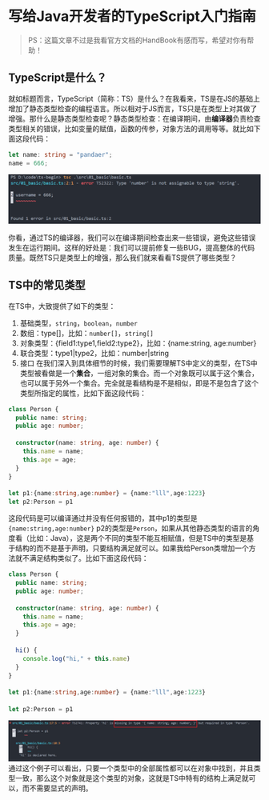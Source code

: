 # 写给Java开发者的TypeScript入门指南
> PS：这篇文章不过是我看官方文档的HandBook有感而写，希望对你有帮助！
## TypeScript是什么？
就如标题而言，TypeScript（简称：TS）是什么？在我看来，TS是在JS的基础上增加了静态类型检查的编程语言。所以相对于JS而言，TS只是在类型上对其做了增强。那什么是静态类型检查呢？静态类型检查：在编译期间，由**编译器**负责检查类型相关的错误，比如变量的赋值，函数的传参，对象方法的调用等等。就比如下面这段代码：
```ts
let name: string = "pandaer";
name = 666;
```
![image-20250203191103391](./images/image-20250203191103391.png)

你看，通过TS的编译器，我们可以在编译期间检查出来一些错误，避免这些错误发生在运行期间。这样的好处是：我们可以提前修复一些BUG，提高整体的代码质量。既然TS只是类型上的增强，那么我们就来看看TS提供了哪些类型？

## TS中的常见类型
在TS中，大致提供了如下的类型：
1. 基础类型，`string`，`boolean`，`number`
2. 数组：type[]，比如：`number[]`，`string[]`
3. 对象类型：{field1:type1,field2:type2}，比如：{name:string, age:number}
4. 联合类型：type1|type2，比如：number|string
5. 接口
在我们深入到具体细节的时候，我们需要理解TS中定义的类型，在TS中类型被看做是一个**集合**，一组对象的集合。而一个对象既可以属于这个集合，也可以属于另外一个集合。完全就是看结构是不是相似，即是不是包含了这个类型所指定的属性，比如下面这段代码：
```ts
class Person {
  public name: string;
  public age: number;

  constructor(name: string, age: number) {
    this.name = name;
    this.age = age;
  }
}

let p1:{name:string,age:number} = {name:"lll",age:1223}
let p2:Person = p1
```
这段代码是可以编译通过并没有任何报错的，其中p1的类型是`{name:string,age:number}` p2的类型是`Person`，如果从其他静态类型的语言的角度看（比如：Java），这是两个不同的类型不能互相赋值，但是TS中的类型是基于结构的而不是基于声明，只要结构满足就可以。如果我给Person类增加一个方法就不满足结构类似了。比如下面这段代码：
```ts
class Person {
  public name: string;
  public age: number;

  constructor(name: string, age: number) {
    this.name = name;
    this.age = age;
  }

  hi() {
    console.log("hi," + this.name)
  }
}

let p1:{name:string,age:number} = {name:"lll",age:1223}

let p2:Person = p1
```
![image-20250203193113480](./images/image-20250203193113480.png)
通过这个例子可以看出，只要一个类型中的全部属性都可以在对象中找到，并且类型一致，那么这个对象就是这个类型的对象，这就是TS中特有的结构上满足就可以，而不需要显式的声明。





























